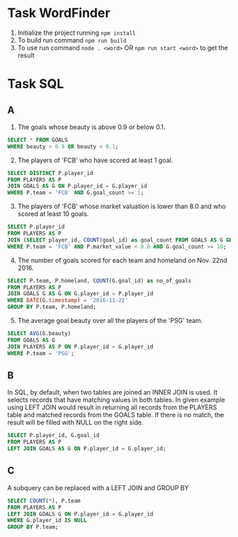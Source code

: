 # Task WordFinder
1. Initialize the project running `npm install`
2. To build run command `npm run build`
3. To use run command `node . <word>` OR `npm run start <word>` to get the result

# Task SQL
## A
1. The goals whose beauty is above 0.9 or below 0.1.
```sql
SELECT * FROM GOALS
WHERE beauty > 0.9 OR beauty < 0.1;
```
2. The players of 'FCB' who have scored at least 1 goal.
```sql
SELECT DISTINCT P.player_id 
FROM PLAYERS AS P
JOIN GOALS AS G ON P.player_id = G.player_id
WHERE P.team = 'FCB' AND G.goal_count >= 1;
```
3.  The players of 'FCB' whose market valuation is lower than 8.0 and who scored
    at least 10 goals.
```sql
SELECT P.player_id 
FROM PLAYERS AS P 
JOIN (SELECT player_id, COUNT(goal_id) as goal_count FROM GOALS AS G GROUP BY player_id) G ON G.player_id = P.player_id
WHERE P.team = 'FCB' AND P.market_value < 8.0 AND G.goal_count >= 10;
```

4. The number of goals scored for each team and homeland on Nov. 22nd 2016.
```sql
SELECT P.team, P.homeland, COUNT(G.goal_id) as no_of_goals
FROM PLAYERS AS P
JOIN GOALS G AS G ON G.player_id = P.player_id
WHERE DATE(G.timestamp) = '2016-11-22'
GROUP BY P.team, P.homeland;
```

5. The average goal beauty over all the players of the 'PSG' team.
```sql
SELECT AVG(G.beauty)
FROM GOALS AS G
JOIN PLAYERS AS P ON P.player_id = G.player_id
WHERE P.team = 'PSG';
```


## B
In SQL, by default, when two tables are joined an INNER JOIN is used. It selects records that have matching values in both tables. In given example using LEFT JOIN would result in returning all records from the PLAYERS table and matched records from the GOALS table. If there is no match, the result will be filled with NULL on the right side.
```sql
SELECT P.player_id, G.goal_id 
FROM PLAYERS AS P
LEFT JOIN GOALS AS G ON P.player_id = G.player_id;
```


## C
A subquery can be replaced with a LEFT JOIN and GROUP BY
```sql
SELECT COUNT(*), P.team 
FROM PLAYERS AS P
LEFT JOIN GOALS G ON P.player_id = G.player_id
WHERE G.player_id IS NULL
GROUP BY P.team;
```
